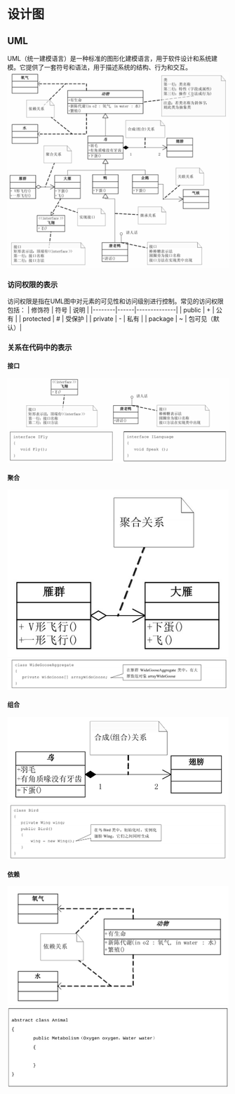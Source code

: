 # 设计图
## UML 
UML（统一建模语言）是一种标准的图形化建模语言，用于软件设计和系统建模。它提供了一套符号和语法，用于描述系统的结构、行为和交互。
![alt text](assets/image.png-1752378376148.png)

### 访问权限的表示
访问权限是指在UML图中对元素的可见性和访问级别进行控制。常见的访问权限包括：
| 修饰符 | 符号 | 说明         |
|--------|------|--------------|
| public | +    | 公有         |
| protected | # | 受保护       |
| private | -   | 私有         |
| package | ~   | 包可见（默认）|

### 关系在代码中的表示
#### 接口
![alt text](assets/image.png-1752378596415.png)
#### 聚合
![alt text](assets/image.png-1752378714394.png)
![alt text](assets/image.png-1752378812910.png)
#### 组合
![alt text](assets/image.png-1752378850940.png)
![alt text](assets/image.png-1752378865555.png)
#### 依赖
![alt text](assets/image.png-1752378926740.png)
![alt text](assets/image.png-1752378984931.png)